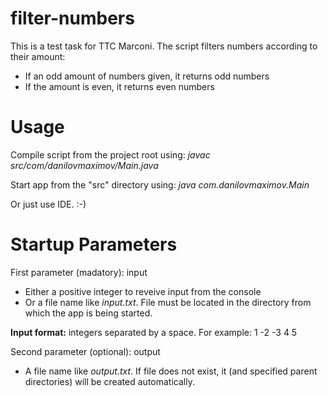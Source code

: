 # filter-numbers
This is a test task for TTC Marconi. The script filters numbers according to their amount:
- If an odd amount of numbers given, it returns odd numbers
- If the amount is even, it returns even numbers

# Usage
Compile script from the project root using: _javac src/com/danilovmaximov/Main.java_

Start app from the "src" directory using: _java com.danilovmaximov.Main_

Or just use IDE. :-)

# Startup Parameters

First parameter (madatory): input
  - Either a positive integer to reveive input from the console
  - Or a file name like _input.txt_. File must be located in the directory from which the app is being started.
 
**Input format:** integers separated by a space. For example: 1 -2 -3 4 5

Second parameter (optional): output
  - A file name like _output.txt_. If file does not exist, it (and specified parent directories) will be created automatically.
